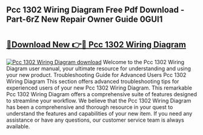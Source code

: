 ## Pcc 1302 Wiring Diagram Free Pdf Download - Part-6rZ New Repair Owner Guide 0GUl1

# <h2><a href="http://dfjc9m.blite.top/?on=Pcc+1302+Wiring+Diagram">🔗Download New 👉🔴 Pcc 1302 Wiring Diagram</a></h2>

[![Pcc 1302 Wiring Diagram download](https://i.imgur.com/lujVjoI.png)](http://dfjc9m.blite.top/?on=Pcc+1302+Wiring+Diagram)
Welcome to the Pcc 1302 Wiring Diagram user manual, your ultimate resource for understanding and using your new product. Troubleshooting Guide for Advanced Users Pcc 1302 Wiring Diagram This section offers advanced troubleshooting tips for experienced users of your new Pcc 1302 Wiring Diagram. This remarkable Pcc 1302 Wiring Diagram offers a comprehensive suite of features designed to streamline your workflow. We believe that the Pcc 1302 Wiring Diagram has been a comprehensive and thorough resource in your quest to understand the features and capabilities of your new item. If you need any assistance or have any questions, our customer service team is always available.
